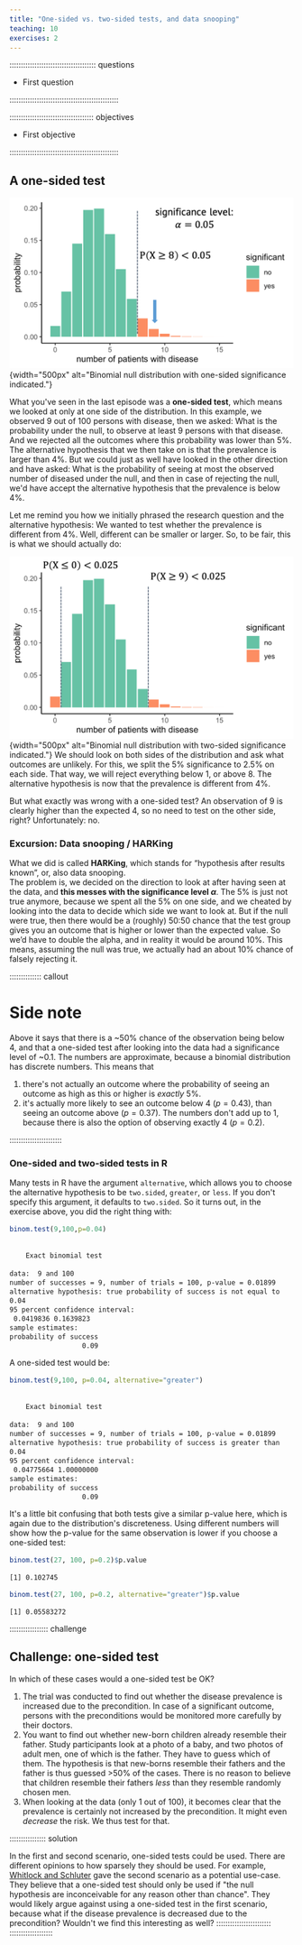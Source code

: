 ```yaml
---
title: "One-sided vs. two-sided tests, and data snooping"
teaching: 10
exercises: 2
---
```


:::::::::::::::::::::::::::::::::::::: questions 

- First question

::::::::::::::::::::::::::::::::::::::::::::::::

::::::::::::::::::::::::::::::::::::: objectives

- First objective

::::::::::::::::::::::::::::::::::::::::::::::::
 

## A one-sided test

![One-sided test](fig/02-significance.png){width="500px" alt="Binomial null distribution with one-sided significance indicated."}


What you've seen in the last episode was a **one-sided test**, which means we looked at only at one side of the distribution. In this example, we observed 9 out of 100 persons with disease, then we asked: What is the probability under the null, to observe at least 9 persons with that disease. And we rejected all the outcomes where this probability was lower than 5%. The alternative hypothesis that we then take on is that the prevalence is larger than 4%.
But we could just as well have looked in the other direction and have asked: What is the probability of seeing at most the observed number of diseased under the null, and then in case of rejecting the null, we'd have accept the alternative hypothesis that the prevalence is below 4%.

Let me remind you how we initially phrased the research question and the alternative hypothesis: We wanted to test whether the prevalence is different from 4%. Well, different can be smaller or larger. So, to be fair, this is what we should actually do:

![Two-sided test](fig/03-two-sided-significance.png){width="500px" alt="Binomial null distribution with two-sided significance indicated."}
We should look on both sides of the distribution and ask what outcomes are unlikely. For this, we split the 5% significance to 2.5% on each side. That way, we will reject everything below 1, or above 8. 
The alternative hypothesis is now that the prevalence is different from 4%. 

But what exactly was wrong with a one-sided test? An observation of 9 is clearly higher than the expected 4, so no need to test on the other side, right? Unfortunately: no.

### Excursion: Data snooping / HARKing

What we did is called **HARKing**, which stands for “hypothesis after results known”, or, also data snooping.  
The problem is, we decided on the direction to look at after having seen at the data, and **this messes with the significance level $\alpha$**. The 5% is just not true anymore, because we spent all the 5% on one side, and we cheated by looking into the data to decide which side we want to look at. 
But if the null were true, then there would be a (roughly) 50:50 chance that the test group gives you an outcome that is higher or lower than the expected value. So we’d have to double the alpha, and in reality it would be around 10%. This means, assuming the null was true, we actually had an about 10% chance of falsely rejecting it.



:::::::::::::: callout
# Side note 

Above it says that there is a ~50% chance of the observation being below 4, and that a one-sided test after looking into the data had a significance level of ~0.1. The numbers are approximate, because a binomial distribution has discrete numbers. This means that  

1. there's not actually an outcome where the probability of seeing an outcome as high as this or higher is *exactly* 5%.  
2. it's actually more likely to see an outcome below 4 ($p=0.43$), than seeing an outcome above ($p=0.37$). The numbers don't add up to 1, because there is also the option of observing exactly 4 ($p=0.2$).  

:::::::::::::::::::::::


### One-sided and two-sided tests in R

Many tests in R have the argument `alternative`, which allows you to choose the alternative hypothesis to be `two.sided`, `greater`, or `less`. If you don't specify this argument, it defaults to `two.sided`. So it turns out, in the exercise above, you did the right thing with:


```r
binom.test(9,100,p=0.04)
```

```{.output}

	Exact binomial test

data:  9 and 100
number of successes = 9, number of trials = 100, p-value = 0.01899
alternative hypothesis: true probability of success is not equal to 0.04
95 percent confidence interval:
 0.0419836 0.1639823
sample estimates:
probability of success 
                  0.09 
```

A one-sided test would be:

```r
binom.test(9,100, p=0.04, alternative="greater")
```

```{.output}

	Exact binomial test

data:  9 and 100
number of successes = 9, number of trials = 100, p-value = 0.01899
alternative hypothesis: true probability of success is greater than 0.04
95 percent confidence interval:
 0.04775664 1.00000000
sample estimates:
probability of success 
                  0.09 
```

It's a little bit confusing that both tests give a similar p-value here, which is again due to the distribution's discreteness. Using different numbers will show how the p-value for the same observation is lower if you choose a one-sided test:


```r
binom.test(27, 100, p=0.2)$p.value
```

```{.output}
[1] 0.102745
```

```r
binom.test(27, 100, p=0.2, alternative="greater")$p.value
```

```{.output}
[1] 0.05583272
```


::::::::::::::::: challenge

## Challenge: one-sided test

In which of these cases would a one-sided test be OK?

1. The trial was conducted to find out whether the disease prevalence is increased due to the precondition. In case of a significant outcome, persons with the preconditions would be monitored more carefully by their doctors.  
2. You want to find out whether new-born children already resemble their father. Study participants look at a photo of a baby, and two photos of adult men, one of which is the father. They have to guess which of them. The hypothesis is that new-borns resemble their fathers and the father is thus guessed >50% of the cases. There is no reason to believe that children resemble their fathers *less* than they resemble randomly chosen men.
3. When looking at the data (only 1 out of 100), it becomes clear that the prevalence is certainly not increased by the precondition. It might even *decrease* the risk. We thus test for that.  

:::::::::::::::: solution

In the first and second scenario, one-sided tests could be used. There are different opinions to how sparsely they should be used. For example, [Whitlock and Schluter](https://whitlockschluter.zoology.ubc.ca/) gave the second scenario as a potential use-case. They believe that a one-sided test should only be used if "the null hypothesis are inconceivable for any reason other than chance". They would likely argue against using a one-sided test in the first scenario, because what if the disease prevalence is decreased due to the precondition? Wouldn't we find this interesting as well?
::::::::::::::::::::::::
:::::::::::::::::::


